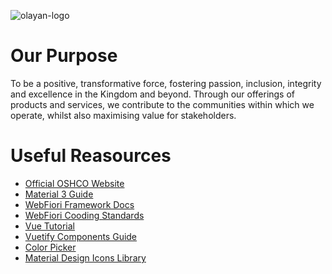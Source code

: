 
![olayan-logo](https://github.com/OSHCO/.github/assets/12120015/1e3992b7-a5df-4a05-8d61-aabbd5f93120)

# Our Purpose

To be a positive, transformative force, fostering passion, inclusion, integrity and excellence in the Kingdom and beyond. Through our offerings of products and services, we contribute to the communities within which we operate, whilst also maximising value for stakeholders.

# Useful Reasources
* [Official OSHCO Website](https://www.oshco.com/)
* [Material 3 Guide](https://m3.material.io)
* [WebFiori Framework Docs](https://webfiori.com/learn)
* [WebFiori Cooding Standards](https://github.com/WebFiori/docs/blob/master/coding-standards.md)
* [Vue Tutorial](https://vuejs.org/tutorial)
* [Vuetify Components Guide](https://vuetifyjs.com/en/components/all/)
* [Color Picker](https://coolors.co)
* [Material Design Icons Library](https://pictogrammers.com/library/mdi/)
<!--

**Here are some ideas to get you started:**

🙋‍♀️ A short introduction - what is your organization all about?
🌈 Contribution guidelines - how can the community get involved?
👩‍💻 Useful resources - where can the community find your docs? Is there anything else the community should know?
🍿 Fun facts - what does your team eat for breakfast?
🧙 Remember, you can do mighty things with the power of [Markdown](https://docs.github.com/github/writing-on-github/getting-started-with-writing-and-formatting-on-github/basic-writing-and-formatting-syntax)
-->
